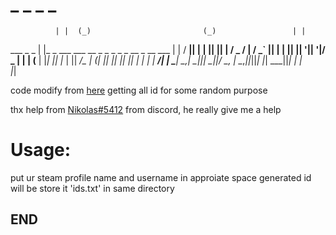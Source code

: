 #                _    _                           _                   _ 
              | |  (_)                         (_)                 | |
   ___  _   _ | |_  _   ___  ___   __ _  _   _  _  _ __  _ __  ___ | |
  / __|| | | || __|| | / _ \/ __| / _` || | | || || '__|| '__|/ _ \| |
 | (__ | |_| || |_ | ||  __/\__ \| (_| || |_| || || |   | |  |  __/| |
  \___| \__,_| \__||_| \___||___/ \__, | \__,_||_||_|   |_|   \___||_|
                                     | |                              
                                     |_|                              

code modify from [here](https://itectec.com/game/steam-how-to-get-a-list-of-the-app-ids-of-all-games-in-the-library/)
getting all id for some random purpose

thx help from [Nikolas#5412](https://github.com/Nicolasopf) from discord, he really give me a help

# Usage:
put ur steam profile name and username in approiate space
generated id will be store it 'ids.txt' in same directory

## END
